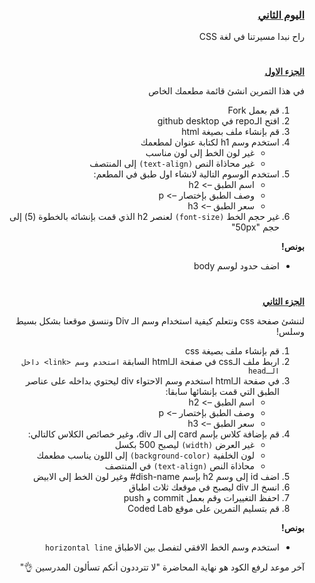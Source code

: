 <div dir=rtl>
<h3><a href="https://github.com/codedlabs/UC-web-cw-2">اليوم الثاني </a></h3></p>
<p dir="rtl">راح نبدا مسيرتنا في لغة CSS</p>
<h1></h1>
<p dir="rtl">
<strong><a href="https://docs.google.com/document/d/11QVBL7J35SeQ3HrlKFG2LgQIMVLAWsPwz0WK6kEmUhk/edit">الجزء الاول</a></strong></p>


في هذا التمرين انشئ قائمة مطعمك الخاص

1. قم بعمل Fork
2. افتح الـrepo في github desktop
3. قم بإنشاء ملف بصيغة html
4. استخدم وسم h1 لكتابة عنوان لمطعمك
    * غير لون الخط إلى لون مناسب
    * غير محاذاة النص `(text-align)` إلى المنتصف
5. استخدم الوسوم التالية لانشاء اول طبق في المطعم:
    * اسم الطبق –> h2
    * وصف الطبق بإختصار –> p
    * سعر الطبق –> h3
6. غير حجم الخط `(font-size)` لعنصر h2 الذي قمت بإنشائه بالخطوة (5) إلى حجم "50px"
   
<p dir="rtl">
<strong>بونص!</strong></p>

* اضف حدود لوسم body 

  
<h1></h1>  
<p dir="rtl">
<strong><a href="https://docs.google.com/document/d/1zP_VcVfehg5ePOxFGd-I9YgvEpjd2MNCESVtPtiOx2I/edit">الجزء الثاني</a></strong></p>

لننشئ صفحة css ونتعلم كيفية استخدام وسم الـ Div وننسق موقعنا بشكل بسيط وسلس!

1. قم بإنشاء ملف بصيغة css
2. اربط ملف الـcss في صفحة الـhtml السابقة `استخدم وسم <link> داخل الـhead`
1. في صفحة الـhtml استخدم وسم الاحتواء div ليحتوي بداخله على عناصر الطبق التي قمت بإنشائها سابقا:
    * اسم الطبق –> h2
    * وصف الطبق بإختصار –> p
    * سعر الطبق –> h3 
3. قم بإضافة كلاس بإسم card إلى الـ div، وغير خصائص الكلاس كالتالي:
    * غير العرض `(width)` ليصبح 500 بكسل
    * لون الخلفية `(background-color)` إلى اللون يناسب مطعمك
    * محاذاة النص `(text-align)` في المنتصف
4. اضف id إلى وسم h2 بإسم dish-name# وغير لون الخط إلى الابيض
5. انسخ الـ div ليصبح في موقعك ثلاث اطباق
6. احفظ التغييرات وقم بعمل commit و push 
7. قم بتسليم التمرين على موقع Coded Lab

<strong>بونص!</strong></p>

* استخدم وسم الخط الافقي لتفصل بين الاطباق `horizontal line` 

آخر موعد لرفع الكود هو نهاية المحاضرة "لا تترددون أنكم تسألون المدرسين 👌"
  
</div>

